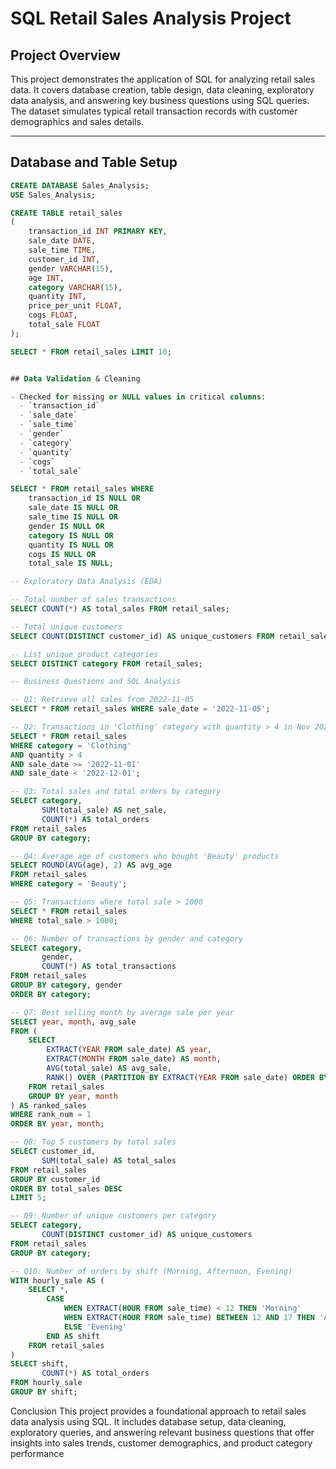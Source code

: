 # SQL Retail Sales Analysis Project

## Project Overview

This project demonstrates the application of SQL for analyzing retail sales data. It covers database creation, table design, data cleaning, exploratory data analysis, and answering key business questions using SQL queries. The dataset simulates typical retail transaction records with customer demographics and sales details.

---

## Database and Table Setup

```sql
CREATE DATABASE Sales_Analysis;
USE Sales_Analysis;

CREATE TABLE retail_sales
(
    transaction_id INT PRIMARY KEY,
    sale_date DATE,
    sale_time TIME,
    customer_id INT,
    gender VARCHAR(15),
    age INT,
    category VARCHAR(15),
    quantity INT,
    price_per_unit FLOAT,
    cogs FLOAT,
    total_sale FLOAT
);

SELECT * FROM retail_sales LIMIT 10;


## Data Validation & Cleaning

- Checked for missing or NULL values in critical columns:
  - `transaction_id`
  - `sale_date`
  - `sale_time`
  - `gender`
  - `category`
  - `quantity`
  - `cogs`
  - `total_sale`

SELECT * FROM retail_sales WHERE
    transaction_id IS NULL OR
    sale_date IS NULL OR
    sale_time IS NULL OR
    gender IS NULL OR
    category IS NULL OR
    quantity IS NULL OR
    cogs IS NULL OR
    total_sale IS NULL;

-- Exploratory Data Analysis (EDA)

-- Total number of sales transactions
SELECT COUNT(*) AS total_sales FROM retail_sales;

-- Total unique customers
SELECT COUNT(DISTINCT customer_id) AS unique_customers FROM retail_sales;

-- List unique product categories
SELECT DISTINCT category FROM retail_sales;

-- Business Questions and SQL Analysis

-- Q1: Retrieve all sales from 2022-11-05
SELECT * FROM retail_sales WHERE sale_date = '2022-11-05';

-- Q2: Transactions in 'Clothing' category with quantity > 4 in Nov 2022
SELECT * FROM retail_sales 
WHERE category = 'Clothing' 
AND quantity > 4
AND sale_date >= '2022-11-01' 
AND sale_date < '2022-12-01';

-- Q3: Total sales and total orders by category
SELECT category,
       SUM(total_sale) AS net_sale,
       COUNT(*) AS total_orders
FROM retail_sales
GROUP BY category;

-- Q4: Average age of customers who bought 'Beauty' products
SELECT ROUND(AVG(age), 2) AS avg_age
FROM retail_sales
WHERE category = 'Beauty';

-- Q5: Transactions where total sale > 1000
SELECT * FROM retail_sales
WHERE total_sale > 1000;

-- Q6: Number of transactions by gender and category
SELECT category,
       gender,
       COUNT(*) AS total_transactions
FROM retail_sales
GROUP BY category, gender
ORDER BY category;

-- Q7: Best selling month by average sale per year
SELECT year, month, avg_sale
FROM (
    SELECT 
        EXTRACT(YEAR FROM sale_date) AS year,
        EXTRACT(MONTH FROM sale_date) AS month,
        AVG(total_sale) AS avg_sale,
        RANK() OVER (PARTITION BY EXTRACT(YEAR FROM sale_date) ORDER BY AVG(total_sale) DESC) AS rank_num
    FROM retail_sales
    GROUP BY year, month
) AS ranked_sales
WHERE rank_num = 1
ORDER BY year, month;

-- Q8: Top 5 customers by total sales
SELECT customer_id,
       SUM(total_sale) AS total_sales
FROM retail_sales
GROUP BY customer_id
ORDER BY total_sales DESC
LIMIT 5;

-- Q9: Number of unique customers per category
SELECT category,
       COUNT(DISTINCT customer_id) AS unique_customers
FROM retail_sales
GROUP BY category;

-- Q10: Number of orders by shift (Morning, Afternoon, Evening)
WITH hourly_sale AS (
    SELECT *,
        CASE
            WHEN EXTRACT(HOUR FROM sale_time) < 12 THEN 'Morning'
            WHEN EXTRACT(HOUR FROM sale_time) BETWEEN 12 AND 17 THEN 'Afternoon'
            ELSE 'Evening'
        END AS shift
    FROM retail_sales
)
SELECT shift,
       COUNT(*) AS total_orders
FROM hourly_sale
GROUP BY shift;

```

Conclusion
This project provides a foundational approach to retail sales data analysis using SQL. It includes database setup, data cleaning, exploratory queries, and answering relevant business questions that offer insights into sales trends, customer demographics, and product category performance

